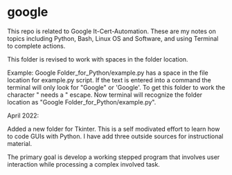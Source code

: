 # google
This repo is related to Google It-Cert-Automation. These are my notes on topics including Python, Bash, Linux OS and Software, and using Terminal  to complete actions.

This folder is revised to work with spaces in the folder location.  

Example:  Google Folder_for_Python/example.py has a space in the file location for example.py script.
If the text is entered into a command the terminal will only look for "Google" or 'Google'.
To get this folder to work the character " needs a \" escape.
Now terminal will recognize the folder location as "Google Folder_for_Python/example.py".

April 2022:

  Added a new folder for Tkinter.  This is a self modivated effort to learn how to code GUIs with Python. I have add three outside sources for instructional material.
  
  The primary goal is develop a working stepped program that involves user interaction while processing a complex involved task.  
